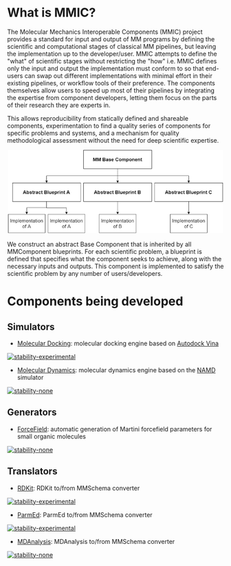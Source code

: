 # What is MMIC?
The Molecular Mechanics Interoperable Components (MMIC) project provides a standard for input and output of MM programs by defining the scientific and computational stages of classical MM pipelines, but leaving the implementation up to the developer/user. MMIC attempts to define the "what" of scientific stages without restricting the "how" i.e. MMIC defines only the input and output the implementation must conform to so that end-users can swap out different implementations with minimal effort in their existing pipelines, or workflow tools of their preference. The components themselves allow users to speed up most of their pipelines by integrating the expertise from component developers, letting them focus on the parts of their research they are experts in.

This allows reproducibility from statically defined and shareable components, experimentation to find a quality series of components for specific problems and systems, and a mechanism for quality methodological assessment without the need for deep scientific expertise.

<p align="center">
    <img src="https://github.com/MolSSI/MMComponents/blob/master/mmcomponents/data/imgs/mm_component_hierarchy.png" width="500">
</p>

We construct an abstract Base Component that is inherited by all MMComponent blueprints. For each scientific problem, a blueprint is defined that specifies what the component seeks to achieve, along with the necessary inputs and outputs. This component is implemented to satisfy the scientific problem by any number of users/developers.

# Components being developed

## Simulators
- [Molecular Docking](https://github.com/MolSSI/MMComponents_docking): molecular docking engine based on [Autodock Vina](http://vina.scripps.edu)

[![stability-experimental](https://img.shields.io/badge/status-experimental-orange.svg?style=for-the-badge)](https://github.com/emersion/stability-badges#experimental)

- [Molecular Dynamics](https://github.com/MolSSI/MMComponents_dynamics): molecular dynamics engine based on the [NAMD](https://www.ks.uiuc.edu/Research/namd) simulator

[![stability-none](https://img.shields.io/badge/status-none-red.svg?style=for-the-badge)](https://github.com/emersion/stability-badges#experimental)

## Generators
- [ForceField](https://github.com/MolSSI/MMComponents_forcefield): automatic generation of Martini forcefield parameters for small organic molecules

[![stability-none](https://img.shields.io/badge/status-none-red.svg?style=for-the-badge)](https://github.com/emersion/stability-badges#experimental)

## Translators
- [RDKit](https://github.com/MolSSI/MMElemental/blob/master/mmelemental/components/rdkit_component.py): RDKit to/from MMSchema converter 

[![stability-experimental](https://img.shields.io/badge/status-experimental-orange.svg?style=for-the-badge)](https://github.com/emersion/stability-badges#experimental)
- [ParmEd](https://github.com/MolSSI/MMElemental/blob/master/mmelemental/components/parmed_component.py): ParmEd to/from MMSchema converter 

[![stability-experimental](https://img.shields.io/badge/status-experimental-orange.svg?style=for-the-badge)](https://github.com/emersion/stability-badges#experimental)
- [MDAnalysis](https://github.com/MolSSI/MMElemental/blob/master/mmelemental/components/mdanalysis_component.py): MDAnalysis to/from MMSchema converter 

[![stability-none](https://img.shields.io/badge/status-none-red.svg?style=for-the-badge)](https://github.com/emersion/stability-badges#experimental)

